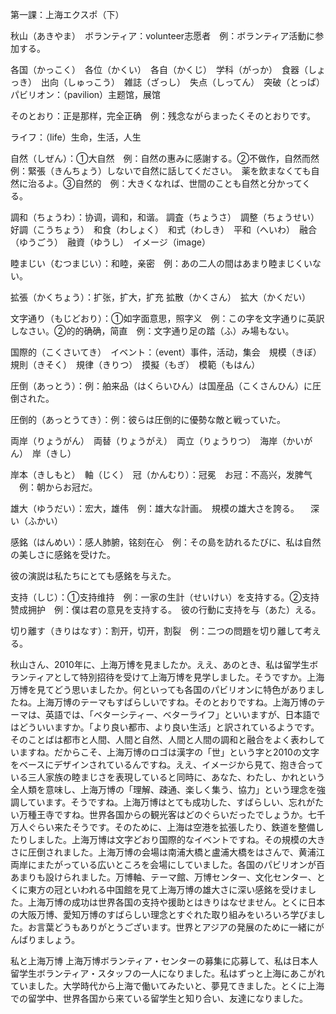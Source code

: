第一課：上海エクスポ（下）

秋山（あきやま）　ボランティア：volunteer志愿者　例：ボランティア活動に参加する。

各国（かっこく）　各位（かくい）　各自（かくじ）　学科（がっか）　食器（しょっき）　出向（しゅっこう）　雑誌（ざっし）　失点（しってん）　突破（とっぱ）　パビリオン：（pavilion）主题馆，展馆

そのとおり：正是那样，完全正确　例：残念ながらまったくそのとおりです。

ライフ：（life）生命，生活，人生

自然（しぜん）：①大自然　例：自然の惠みに感謝する。②不做作，自然而然　例：緊張（きんちょう）しないで自然に話してください。　薬を飲まなくても自然に治るよ。③自然的　例：大きくなれば、世間のことも自然と分かってくる。

調和（ちょうわ）：协调，调和，和谐。 調査（ちょうさ）　調整（ちょうせい）　好調（こうちょう）　和食（わしょく）　和式（わしき）　平和（へいわ）　融合（ゆうごう）　融資（ゆうし）　イメージ（image）

睦まじい（むつまじい）：和睦，亲密　例：あの二人の間はあまり睦まじくいない。

拡張（かくちょう）：扩张，扩大，扩充  拡散（かくさん）　拡大（かくだい）　

文字通り（もじどおり）：①如字面意思，照字义　例：この字を文字通りに英訳しなさい。②的的确确，简直　例：文字通り足の踏（ふ）み場もない。

国際的（こくさいてき）　イベント：（event）事件，活动，集会　規模（きぼ）　規則（きそく）　規律（きりつ）　摸擬（もぎ）　模範（もはん）　

圧倒（あっとう）：例：舶来品（はくらいひん）は国産品（こくさんひん）に圧倒された。

圧倒的（あっとうてき）：例：彼らは圧倒的に優勢な敵と戦っていた。

両岸（りょうがん）　両替（りょうがえ）　両立（りょうりつ）　海岸（かいがん）　岸（きし）

岸本（きしもと）　軸（じく）　冠（かんむり）：冠冕　お冠：不高兴，发脾气 　例：朝からお冠だ。

雄大（ゆうだい）：宏大，雄伟　例：雄大な計画。　規模の雄大さを誇る。 　深い（ふかい）

感銘（はんめい）：感人肺腑，铭刻在心　例：その島を訪れるたびに、私は自然の美しさに感銘を受けた。

彼の演説は私たちにとても感銘を与えた。

支持（しじ）：①支持维持　例：一家の生計（せいけい）を支持する。②支持赞成拥护　例：僕は君の意見を支持する。　彼の行動に支持を与（あた）える。

切り離す（きりはなす）：割开，切开，割裂　例：二つの問題を切り離して考える。

秋山さん、2010年に、上海万博を見ましたか。ええ、あのとき、私は留学生ボランティアとして特別招待を受けて上海万博を見学しました。そうですか。上海万博を見てどう思いましたか。何といっても各国のパビリオンに特色がありましたね。上海万博のテーマもすばらしいですね。そのとおりですね。上海万博のテーマは、英語では、「ベターシティー、ベターライフ」といいますが、日本語ではどういいますか。「より良い都市、より良い生活」と訳されているようです。そのことばは都市と人間、人間と自然、人間と人間の調和と融合をよく表わしていますね。だからこそ、上海万博のロゴは漢字の「世」という字と2010の文字をベースにデザインされているんですね。ええ、イメージから見て、抱き合っている三人家族の睦まじさを表現していると同時に、あなた、わたし、かれという全人類を意味し、上海万博の「理解、疎通、楽しく集う、協力」という理念を強調しています。そうですね。上海万博はとても成功した、すばらしい、忘れがたい万種王寺ですね。世界各国からの観光客はどのぐらいだったでしょうか。七千万人ぐらい来たそうです。そのために、上海は空港を拡張したり、鉄道を整備したりしました。上海万博は文字どおり国際的なイベントですね。その規模の大きさに圧倒されました。上海万博の会場は南浦大橋と盧浦大橋をはさんで、黄浦江両岸にまたがっている広いところを会場にしていました。各国のパビリオンが百あまりも設けられました。万博軸、テーマ館、万博センター、文化センター、とくに東方の冠といわれる中国館を見て上海万博の雄大さに深い感銘を受けました。上海万博の成功は世界各国の支持や援助とはきりはなせません。とくに日本の大阪万博、愛知万博のすばらしい理念とすぐれた取り組みをいろいろ学びました。お言葉どうもありがとうございます。世界とアジアの発展のために一緒にがんばりましょう。

私と上海万博
上海万博ボランティア・センターの募集に応募して、私は日本人留学生ボランティア・スタッフの一人になりました。私はずっと上海にあこがれていました。大学時代から上海で働いてみたいと、夢見てきました。とくに上海での留学中、世界各国から来ている留学生と知り合い、友達になりました。
